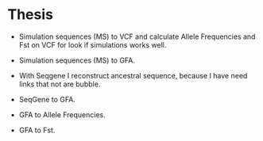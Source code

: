 # Thesis

- Simulation sequences (MS) to VCF and calculate Allele Frequencies and Fst on VCF for look if simulations works well.

- Simulation sequences (MS) to GFA. 

- With Seqgene I reconstruct ancestral sequence, because I have need links that not are bubble.

- SeqGene to GFA.

- GFA to Allele Frequencies.

- GFA to Fst.
